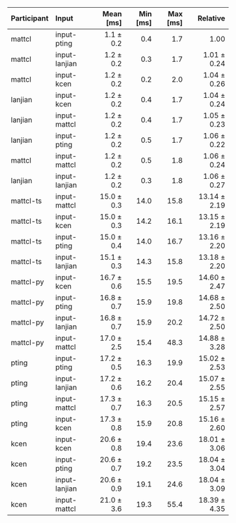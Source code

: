 | Participant | Input | Mean [ms] | Min [ms] | Max [ms] | Relative |
|:---|:---|---:|---:|---:|---:|
| mattcl | input-pting | 1.1 ± 0.2 | 0.4 | 1.7 | 1.00 |
| mattcl | input-lanjian | 1.2 ± 0.2 | 0.3 | 1.7 | 1.01 ± 0.24 |
| mattcl | input-kcen | 1.2 ± 0.2 | 0.2 | 2.0 | 1.04 ± 0.26 |
| lanjian | input-kcen | 1.2 ± 0.2 | 0.4 | 1.7 | 1.04 ± 0.24 |
| lanjian | input-mattcl | 1.2 ± 0.2 | 0.4 | 1.7 | 1.05 ± 0.23 |
| lanjian | input-pting | 1.2 ± 0.2 | 0.5 | 1.7 | 1.06 ± 0.22 |
| mattcl | input-mattcl | 1.2 ± 0.2 | 0.5 | 1.8 | 1.06 ± 0.24 |
| lanjian | input-lanjian | 1.2 ± 0.2 | 0.3 | 1.8 | 1.06 ± 0.27 |
| mattcl-ts | input-mattcl | 15.0 ± 0.3 | 14.0 | 15.8 | 13.14 ± 2.19 |
| mattcl-ts | input-kcen | 15.0 ± 0.3 | 14.2 | 16.1 | 13.15 ± 2.19 |
| mattcl-ts | input-pting | 15.0 ± 0.4 | 14.0 | 16.7 | 13.16 ± 2.20 |
| mattcl-ts | input-lanjian | 15.1 ± 0.3 | 14.3 | 15.8 | 13.18 ± 2.20 |
| mattcl-py | input-kcen | 16.7 ± 0.6 | 15.5 | 19.5 | 14.60 ± 2.47 |
| mattcl-py | input-pting | 16.8 ± 0.7 | 15.9 | 19.8 | 14.68 ± 2.50 |
| mattcl-py | input-lanjian | 16.8 ± 0.7 | 15.9 | 20.2 | 14.72 ± 2.50 |
| mattcl-py | input-mattcl | 17.0 ± 2.5 | 15.4 | 48.3 | 14.88 ± 3.28 |
| pting | input-pting | 17.2 ± 0.5 | 16.3 | 19.9 | 15.02 ± 2.53 |
| pting | input-lanjian | 17.2 ± 0.6 | 16.2 | 20.4 | 15.07 ± 2.55 |
| pting | input-mattcl | 17.3 ± 0.7 | 16.3 | 20.5 | 15.15 ± 2.57 |
| pting | input-kcen | 17.3 ± 0.8 | 15.9 | 20.8 | 15.16 ± 2.60 |
| kcen | input-kcen | 20.6 ± 0.8 | 19.4 | 23.6 | 18.01 ± 3.06 |
| kcen | input-pting | 20.6 ± 0.7 | 19.2 | 23.5 | 18.04 ± 3.04 |
| kcen | input-lanjian | 20.6 ± 0.9 | 19.1 | 24.6 | 18.04 ± 3.09 |
| kcen | input-mattcl | 21.0 ± 3.6 | 19.3 | 55.4 | 18.39 ± 4.35 |
